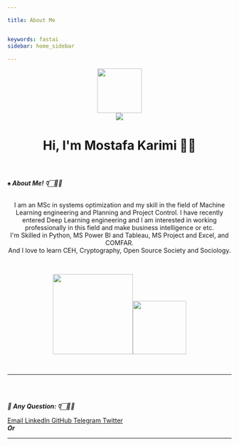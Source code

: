 ```yaml
---

title: About Me


keywords: fastai
sidebar: home_sidebar

---
```



<p align="center">
  <a href="https://mkarimi21.ir/" target="_blank">
    <img src='https://avataaars.io/?avatarStyle=Circle&topType=ShortHairShortWaved&accessoriesType=Prescription02&hairColor=Black&facialHairType=BeardLight&facialHairColor=Black&clotheType=Hoodie&clotheColor=Black&eyeType=Wink&eyebrowType=Default&mouthType=Smile&skinColor=Light' width="100" height="100">
  </a>
  <br>  
  <a href="https://www.MKarimi21.ir" target="_blank" style="display:inline-flex"><img src="https://img.shields.io/badge/Create--by-MKarimi-red?style=flat-square" target="_blank"></a>  
</p>
<h3 style="font-size:200%;" align="center">Hi, I'm Mostafa Karimi ✌🏻</h3> 
<br>




<b><i>♠️ About Me! 👇🏻🤟🏻</i></b>

<p align="center">
  
<br>
  I am an MSc in systems optimization and my skill in the field of Machine Learning engineering and Planning and Project Control. I have recently entered Deep Learning engineering and I am interested in working professionally in this field and make business intelligence or etc.
<br>
  I'm Skilled in Python, MS Power BI and Tableau, MS Project and Excel, and COMFAR.
<br>
  And I love to learn CEH, Cryptography, Open Source Society and Sociology.
</p>
<br>
<p align="center">
    <img align="centre" src="https://github-readme-stats-eight-theta.vercel.app/api?username=mkarimi21&show_icons=true&hide_border=true&include_all_commits=true&count_private=true&bg_color=00000000&theme=tokyonight" height=180px/><img height="120px" src="https://github-readme-stats.vercel.app/api/top-langs/?username=mkarimi21&hide=html&hide_title=true&hide_border=true&layout=compact&langs_count=8&theme=tokyonight&bg_color=00000000" />
</p>
<br>

-----


<br>
<br>

<b><i>📌 Any Question: 👇🏻🤟🏻 </i></b>


<div class="btn-group" role="group" aria-label="Basic example">
  <a href="mailto:mkarimi21@hotmail.com" class="btn btn-primary btn-sm" target="_blank" role="button" aria-pressed="true"> Email </a> 
  <a href="https://www.linkedin.com/in/mkarimi21/" class="btn btn-secondary btn-sm" target="_blank" role="button" aria-pressed="true"> LinkedIn </a>
    <a href="https://github.com/MKarimi21" class="btn btn-secondary btn-sm" target="_blank" role="button" aria-pressed="true"> GitHub </a>
  <a href="https://telegram.me/mkarimi21" class="btn btn-secondary btn-sm" target="_blank" role="button" aria-pressed="true"> Telegram </a>
  <a href="https://twitter.com/mkarimi21" class="btn btn-primary btn-sm" target="_blank" role="button" aria-pressed="true"> Twitter </a>
    
  
  

<br>
<b><i>Or</i></b>
    
<br>

<script src="https://utteranc.es/client.js"
        repo="mkarimi21/datamining_tutorial"
        issue-term="pathname"
        label="Comment"
        theme="github-dark"
        crossorigin="anonymous"
        async>
</script>









-----


